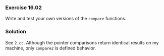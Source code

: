 ### Exercise 16.02

Write and test your own versions of the `compare` functions.

### Solution

See `2.cc`. Although the pointer comparisons return identical results on my
machine, only `compare2` is defined behavior.
